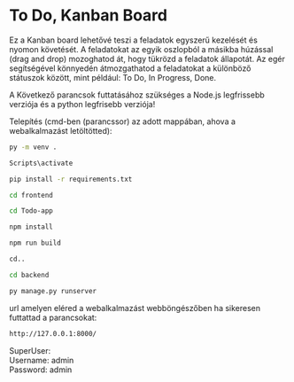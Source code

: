 # To Do, Kanban Board

Ez a Kanban board lehetővé teszi a feladatok egyszerű kezelését és nyomon követését. A feladatokat az egyik oszlopból a másikba húzással (drag and drop) mozoghatod át, hogy tükrözd a feladatok állapotát. Az egér segítségével könnyedén átmozgathatod a feladatokat a különböző státuszok között, mint például: To Do, In Progress, Done.

A Következő parancsok futtatásához szükséges a Node.js legfrissebb verziója és a python legfrisebb verziója!

Telepítés (cmd-ben (parancssor) az adott mappában, ahova a webalkalmazást letöltötted):  
```bash
py -m venv .  
```
```bash
Scripts\activate
```  
```bash
pip install -r requirements.txt
```  
```bash
cd frontend 
```
```bash
cd Todo-app 
```   
```bash
npm install 
``` 
```bash
npm run build 
``` 
```bash
cd.. 
```
```bash
cd backend
```
```bash
py manage.py runserver  
```


url amelyen eléred a webalkalmazást webböngészőben ha sikeresen futtattad a parancsokat:  
```bash
http://127.0.0.1:8000/  
```
SuperUser:  
Username: admin  
Password:  admin  


